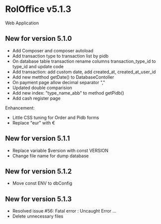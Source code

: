 # RolOffice v5.1.3

Web Application 

## New for version 5.1.0
- Add Composer and composer autoload
- Add transaction type to transaction list by pidb
- On database table transaction rename columns transaction_type_id to type_id and update code
- Add transaction: add custom date, add created_at, created_at_user_id
- Add new metthod getDate() to DatabaseContoller
- On payment page allow decimal separator ","
- Updated double comparision
- Add new index: "type_name_abb" to method getPidb()
- Add cash register page

Enhancement:
- Little CSS tuning for Order and Pidb forms
- Replace "eur" with € 

## New for version 5.1.1
- Replace variable $version with const VERSION
- Change file name for dump database

## New for version 5.1.2
- Move const ENV to dbConfig

## New for version 5.1.3
- Resolved issue #56: Fatal error : Uncaught Error ...
- Delete unnecessary files
